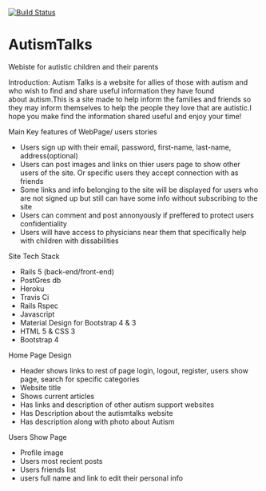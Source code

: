 [![Build Status](https://travis-ci.org/collinL34/AutismTalks.svg?branch=master)](https://travis-ci.org/collinL34/AutismTalks)
# AutismTalks
Webiste for autistic children and their parents

Introduction: 
  Autism Talks is a website for allies of those with autism and who wish to find and share useful information they have found   
about autism.This is a site made to help inform the families and friends so they may inform themselves to help the people 
they love that are autistic.I hope you make find the information shared useful and enjoy your time!

Main Key features of WebPage/ users stories

  - Users sign up with their email, password, first-name, last-name, address(optional)
  - Users can post images and links on thier users page to show other users of the site. Or specific users they accept 
    connection with as friends
  - Some links and info belonging to the site will be displayed for users who are not signed up but still can have some info 
    without subscribing to the site
  - Users can comment and post annonyously if preffered to protect users confidentiality
  - Users will have access to physicians near them that specifically help with children with dissabilities
  
Site Tech Stack

  - Rails 5 (back-end/front-end)
  - PostGres db
  - Heroku
  - Travis Ci
  - Rails Rspec
  - Javascript
  - Material Design for Bootstrap 4 & 3
  - HTML 5 & CSS 3
  - Bootstrap 4
  
Home Page Design
  
  - Header shows links to rest of page login, logout, register, users show page, search for specific categories
  - Website title
  - Shows current articles
  - Has links and description of other autism support websites
  - Has Description about the autismtalks website
  - Has description along with photo about Autism
  
Users Show Page

  - Profile image
  - Users most recient posts
  - Users friends list
  - users full name and link to edit their personal info
  
  
  
  
  
  
  
  
  
  
  
  
  
